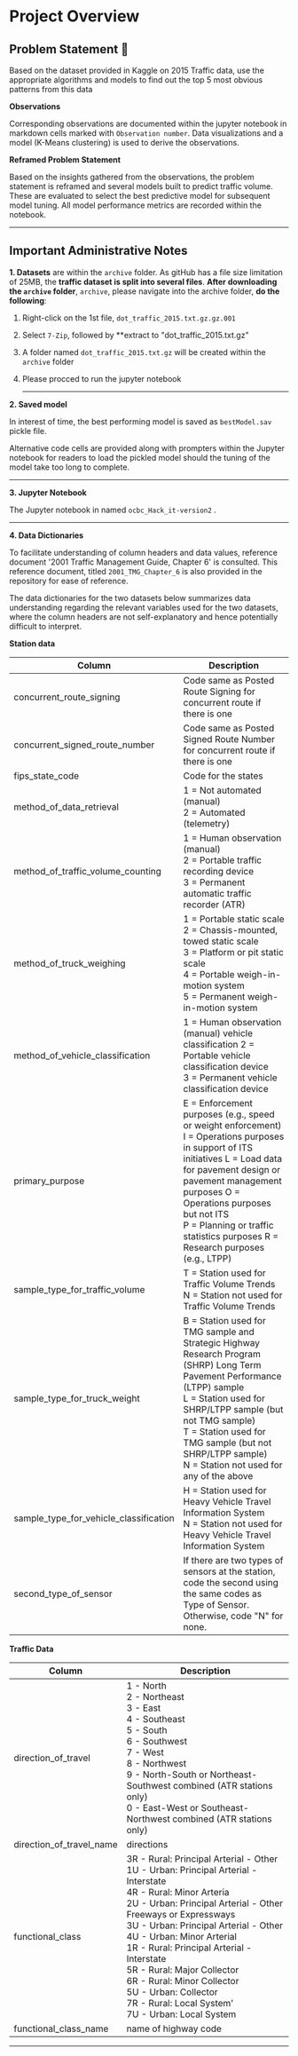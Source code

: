 # Project Overview

## Problem Statement :book:

Based on the dataset provided in Kaggle on 2015 Traffic data, use the appropriate algorithms and models to find out the top 5 most obvious patterns from this data

**Observations**

Corresponding observations are documented within the jupyter notebook in markdown cells marked with `Observation number`. Data visualizations and a model (K-Means clustering) is used to derive the observations.

**Reframed Problem Statement**

Based on the insights gathered from the observations, the problem statement is reframed and several models built to predict traffic volume. These are evaluated to select the best predictive model for subsequent model tuning. All model performance metrics are recorded within the notebook.

___

## Important Administrative Notes

**1. Datasets** are within the `archive` folder. As gitHub has a file size limitation of 25MB, the **traffic dataset is split into several files**. **After downloading the `archive` folder**, `archive`, please navigate into the archive folder, **do the following**:

1. Right-click on the 1st file, `dot_traffic_2015.txt.gz.gz.001`

2. Select `7-Zip`, followed by **extract to "dot_traffic_2015.txt.gz\"

3. A folder named `dot_traffic_2015.txt.gz` will be created within the `archive` folder

4. Please procced to run the jupyter notebook

   ___

**2. Saved model** 

In interest of time, the best performing model is saved as `bestModel.sav` pickle file. 

Alternative code cells are provided along with prompters within the Jupyter notebook for readers to load the pickled model should the tuning of the model take too long to complete.

---

**3. Jupyter Notebook**

The Jupyter notebook in named `ocbc_Hack_it-version2` . 

----

**4. Data Dictionaries**

To facilitate understanding of column headers and data values, reference document '2001 Traffic Management Guide, Chapter 6' is consulted. This reference document, titled `2001_TMG_Chapter_6` is also provided in the repository for ease of reference.

The data dictionaries for the two datasets below summarizes data understanding regarding the relevant variables used for the two datasets, where the column headers are not self-explanatory and hence potentially difficult to interpret.

**Station data**

| Column                                 | Description                                                  |
| -------------------------------------- | ------------------------------------------------------------ |
| concurrent_route_signing               | Code same as Posted Route Signing for concurrent route if there is one |
| concurrent_signed_route_number         | Code same as Posted Signed Route Number for concurrent route if there is one |
| fips_state_code                        | Code for the states                                          |
| method_of_data_retrieval               | 1 = Not automated (manual)<br />2 = Automated (telemetry)    |
| method_of_traffic_volume_counting      | 1 = Human observation (manual)<br/>2 = Portable traffic recording device<br/>3 = Permanent automatic traffic recorder (ATR) |
| method_of_truck_weighing               | 1 = Portable static scale<br/>2 = Chassis-mounted, towed static scale<br/>3 = Platform or pit static scale<br/>4 = Portable weigh-in-motion system<br/>5 = Permanent weigh-in-motion system |
| method_of_vehicle_classification       | 1 = Human observation (manual) vehicle classification 2 = Portable vehicle classification device<br/>3 = Permanent vehicle classification device |
| primary_purpose                        | E = Enforcement purposes (e.g., speed or weight enforcement)<br/>I = Operations purposes in support of ITS initiatives L = Load data for pavement design or pavement management purposes O = Operations purposes but not ITS<br/>P = Planning or traffic statistics purposes R = Research purposes (e.g., LTPP) |
| sample_type_for_traffic_volume         | T = Station used for Traffic Volume Trends<br/>N = Station not used for Traffic Volume Trends |
| sample_type_for_truck_weight           | B = Station used for TMG sample and Strategic Highway Research Program (SHRP) Long Term Pavement Performance (LTPP) sample<br/>L = Station used for SHRP/LTPP sample (but not TMG sample)<br/>T = Station used for TMG sample (but not SHRP/LTPP sample)<br/>N = Station not used for any of the above |
| sample_type_for_vehicle_classification | H = Station used for Heavy Vehicle Travel Information System<br/>N = Station not used for Heavy Vehicle Travel Information System |
| second_type_of_sensor                  | If there are two types of sensors at the station, code the second using the same codes as Type of Sensor. Otherwise, code "N" for none. |

**Traffic Data**

| Column                   | Description                                                  |
| ------------------------ | ------------------------------------------------------------ |
| direction_of_travel      | 1 - North<br />2 - Northeast<br />3 - East<br />4 - Southeast<br />5 - South<br />6 - Southwest<br />7 - West<br />8 - Northwest<br />9 - North-South or Northeast-Southwest combined (ATR stations only)<br />0 - East-West or Southeast-Northwest combined (ATR stations only) |
| direction_of_travel_name | directions                                                   |
| functional_class         | 3R - Rural: Principal Arterial - Other<br />1U - Urban: Principal Arterial - Interstate<br />4R - Rural: Minor Arteria<br />2U - Urban: Principal Arterial - Other Freeways or Expressways<br />3U -  Urban: Principal Arterial - Other<br />4U - Urban: Minor Arterial<br />1R - Rural: Principal Arterial - Interstate<br />5R - Rural: Major Collector<br />6R - Rural: Minor Collector<br />5U - Urban: Collector<br />7R - Rural: Local System'<br />7U - Urban: Local System |
| functional_class_name    | name of highway code                                         |



____

